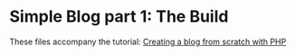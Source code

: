 Simple Blog part 1: The Build
=============

These files accompany the tutorial: [Creating a blog from scratch with PHP](http://daveismyname.com/creating-a-blog-from-scratch-with-php-bp)